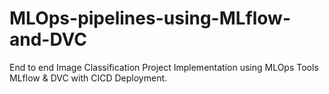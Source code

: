 # MLOps-pipelines-using-MLflow-and-DVC
End to end Image Classification Project Implementation using MLOps Tools MLflow &amp; DVC with CICD Deployment.
